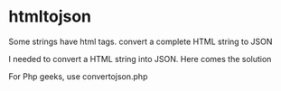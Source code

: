 # htmltojson
Some strings have html tags. convert a complete HTML string to JSON

I needed to convert a HTML string into JSON. Here comes the solution


For Php geeks, use convertojson.php
